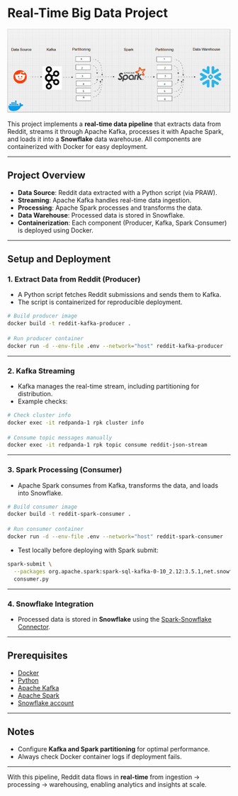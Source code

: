 

# Real-Time Big Data Project

![Data Pipeline Architecture](image/reddit_architecture.gif)  


This project implements a **real-time data pipeline** that extracts data from Reddit, streams it through Apache Kafka, processes it with Apache Spark, and loads it into a **Snowflake** data warehouse. All components are containerized with Docker for easy deployment.

---

## Project Overview

* **Data Source**: Reddit data extracted with a Python script (via PRAW).
* **Streaming**: Apache Kafka handles real-time data ingestion.
* **Processing**: Apache Spark processes and transforms the data.
* **Data Warehouse**: Processed data is stored in Snowflake.
* **Containerization**: Each component (Producer, Kafka, Spark Consumer) is deployed using Docker.

---

##  Setup and Deployment

### 1. Extract Data from Reddit (Producer)

* A Python script fetches Reddit submissions and sends them to Kafka.
* The script is containerized for reproducible deployment.

```bash
# Build producer image
docker build -t reddit-kafka-producer .

# Run producer container
docker run -d --env-file .env --network="host" reddit-kafka-producer
```

---

### 2. Kafka Streaming

* Kafka manages the real-time stream, including partitioning for distribution.
* Example checks:

```bash
# Check cluster info
docker exec -it redpanda-1 rpk cluster info  

# Consume topic messages manually
docker exec -it redpanda-1 rpk topic consume reddit-json-stream  
```

---

### 3. Spark Processing (Consumer)

* Apache Spark consumes from Kafka, transforms the data, and loads into Snowflake.

```bash
# Build consumer image
docker build -t reddit-spark-consumer .

# Run consumer container
docker run -d --env-file .env --network="host" reddit-spark-consumer
```

* Test locally before deploying with Spark submit:

```bash
spark-submit \
  --packages org.apache.spark:spark-sql-kafka-0-10_2.12:3.5.1,net.snowflake:spark-snowflake_2.12:3.1.3 \
  consumer.py
```

---

### 4. Snowflake Integration

* Processed data is stored in **Snowflake** using the [Spark-Snowflake Connector](https://repo1.maven.org/maven2/net/snowflake/spark-snowflake_2.12/).

---

## Prerequisites

* [Docker](https://docs.docker.com/)
* [Python](https://www.python.org/)
* [Apache Kafka](https://kafka.apache.org/)
* [Apache Spark](https://spark.apache.org/)
* [Snowflake account](https://www.snowflake.com/)

---

##  Notes

* Configure **Kafka and Spark partitioning** for optimal performance.
* Always check Docker container logs if deployment fails.


---

 With this pipeline, Reddit data flows in **real-time** from ingestion → processing → warehousing, enabling analytics and insights at scale.


